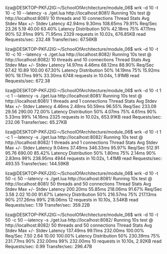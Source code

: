 
liza@DESKTOP-PKFJ2IG:~/SchoolOfArchitecture/module_06$ wrk -d 10 -t 10 -c 10 --latency -s ./get.lua http://localhost:8081/
Running 10s test @ http://localhost:8081/
  10 threads and 10 connections
  Thread Stats   Avg      Stdev     Max   +/- Stdev
    Latency    42.94ms    9.30ms 108.65ms   79.91%
    Req/Sec    23.26      5.19    40.00     63.40%
  Latency Distribution
     50%   42.18ms
     75%   47.11ms
     90%   52.91ms
     99%   71.95ms
  2329 requests in 10.02s, 676.85KB read
Requests/sec:    232.48
Transfer/sec:     67.56KB

liza@DESKTOP-PKFJ2IG:~/SchoolOfArchitecture/module_06$ wrk -d 10 -t 10 -c 10 --latency -s ./get.lua http://localhost:8082/
Running 10s test @ http://localhost:8082/
  10 threads and 10 connections
  Thread Stats   Avg      Stdev     Max   +/- Stdev
    Latency    14.97ms    4.46ms  68.12ms   88.90%
    Req/Sec    67.42     10.89   100.00     67.30%
  Latency Distribution
     50%   14.19ms
     75%   15.92ms
     90%   18.17ms
     99%   33.30ms
  6748 requests in 10.04s, 1.91MB read
Requests/sec:    672.38

liza@DESKTOP-PKFJ2IG:~/SchoolOfArchitecture/module_06$ wrk -d 10 -t 1 -c 1 --latency -s ./get.lua http://localhost:8081/
Running 10s test @ http://localhost:8081/
  1 threads and 1 connections
  Thread Stats   Avg      Stdev     Max   +/- Stdev
    Latency     4.46ms    2.48ms  50.59ms   96.55%
    Req/Sec   233.09     29.56   290.00     72.00%
  Latency Distribution
     50%    4.07ms
     75%    4.61ms
     90%    5.33ms
     99%   14.16ms
  2325 requests in 10.02s, 653.91KB read
Requests/sec:    232.06
Transfer/sec:     65.27KB

liza@DESKTOP-PKFJ2IG:~/SchoolOfArchitecture/module_06$ wrk -d 10 -t 1 -c 1 --latency -s ./get.lua http://localhost:8082/
Running 10s test @ http://localhost:8082/
  1 threads and 1 connections
  Thread Stats   Avg      Stdev     Max   +/- Stdev
    Latency     9.04ms   37.49ms 346.33ms   95.97%
    Req/Sec   512.91     95.76   690.00     85.42%
  Latency Distribution
     50%    1.80ms
     75%    2.14ms
     90%    2.83ms
     99%  238.95ms
  4944 requests in 10.02s, 1.41MB read
Requests/sec:    493.55
Transfer/sec:    144.59KB

liza@DESKTOP-PKFJ2IG:~/SchoolOfArchitecture/module_06$ wrk -d 10 -t 50 -c 50 --latency -s ./get.lua http://localhost:8081/
Running 10s test @ http://localhost:8081/
  50 threads and 50 connections
  Thread Stats   Avg      Stdev     Max   +/- Stdev
    Latency   200.20ms   55.85ms 218.06ms   91.67%
    Req/Sec     3.58      2.02    10.00     91.67%
  Latency Distribution
     50%  216.57ms
     75%  217.13ms
     90%  217.26ms
     99%  218.06ms
  12 requests in 10.10s, 3.54KB read
Requests/sec:      1.19
Transfer/sec:     359.22B

liza@DESKTOP-PKFJ2IG:~/SchoolOfArchitecture/module_06$ wrk -d 10 -t 50 -c 50 --latency -s ./get.lua http://localhost:8082/
Running 10s test @ http://localhost:8082/
  50 threads and 50 connections
  Thread Stats   Avg      Stdev     Max   +/- Stdev
    Latency   137.49ms   99.11ms 232.00ms  100.00%
    Req/Sec     7.50      2.64    10.00    100.00%
  Latency Distribution
     50%  230.39ms
     75%  231.77ms
     90%  232.00ms
     99%  232.00ms
  10 requests in 10.10s, 2.92KB read
Requests/sec:      0.99
Transfer/sec:     296.47B